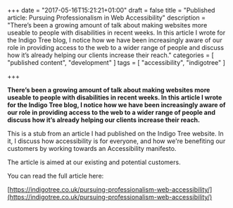 +++
date = "2017-05-16T15:21:21+01:00"
draft = false
title = "Published article: Pursuing Professionalism in Web Accessibility"
description = "There’s been a growing amount of talk about making websites more useable to people with disabilities in recent weeks. In this article I wrote for the Indigo Tree blog, I notice how we have been increasingly aware of our role in providing access to the web to a wider range of people and discuss how it’s already helping our clients increase their reach."
categories = [
  "published content",
  "development"
]
tags = [ 
    "accessibility",
    "indigotree" 
]

+++

**There’s been a growing amount of talk about making websites more useable to people with disabilities in recent weeks. In this article I wrote for the Indigo Tree blog, I notice how we have been increasingly aware of our role in providing access to the web to a wider range of people and discuss how it’s already helping our clients increase their reach.**

This is a stub from an article I had published on the Indigo Tree website. In it, I discuss how accessibility is for everyone, and how we're benefiting our customers by working towards an Accessibility manifesto.

The article is aimed at our existing and potential customers.

You can read the full article here:

[https://indigotree.co.uk/pursuing-professionalism-web-accessibility/](https://indigotree.co.uk/pursuing-professionalism-web-accessibility/)